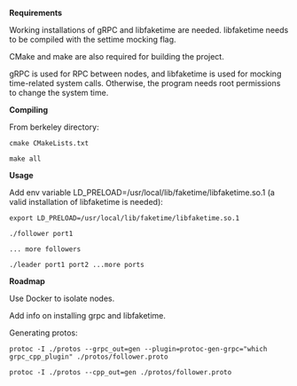 **Requirements**

Working installations of gRPC and libfaketime are needed. libfaketime needs to be compiled with the settime mocking
flag.

CMake and make are also required for building the project.

gRPC is used for RPC between nodes, and libfaketime is used for mocking time-related system calls. Otherwise, the
program
needs root permissions to change the system time.

**Compiling**

From berkeley directory:

`cmake CMakeLists.txt`

`make all`

**Usage**

Add env variable LD_PRELOAD=/usr/local/lib/faketime/libfaketime.so.1 (a valid installation of libfaketime is needed):

`export LD_PRELOAD=/usr/local/lib/faketime/libfaketime.so.1`

`./follower port1`

`... more followers`

`./leader port1 port2 ...more ports`

**Roadmap**

Use Docker to isolate nodes.

Add info on installing grpc and libfaketime.

Generating protos:

`protoc -I ./protos --grpc_out=gen --plugin=protoc-gen-grpc="which grpc_cpp_plugin" ./protos/follower.proto`

`protoc -I ./protos --cpp_out=gen ./protos/follower.proto`

